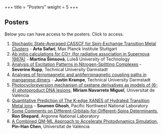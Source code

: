 +++
title = "Posters"
weight = 5
+++

## Posters

Below you can have access to the posters. Click to access.

1. [Stochastic State-Averaged CASSCF for Spin-Exchange Transition Metal Clusters](poster_Safari.pdf) - **Arta Safari**, Max Planck Institute Stuttgart
2. [Ab initio calculations for CO+ (for radiative association in Supernova 1987A)](poster_Simsova.pdf) - **Martina Šimsová**, Luleå University of Technology
3. [Analysis of Excitation Patterns in Nitrogen-Splitting Complexes](poster_Rupp.pdf) - **Severine Rupp**, Technical University Darmstadt
4. [Analyses of ferromagnetic and antiferromagnetic coupling paths in manganese dimers](poster_Krampe.pdf) - **Justin Krampe**, Technical University Darmstadt
5. [Photocycloreversion mechanism of oxetane derivatives as models of (6-4) photoproduct DNA lesions](poster_Navarrete.pdf), **Miriam Navarrete Miguel**, Universitat de València
6. [Quantitative Prediction of The K-edge XANES of Hydrated Transition Metal ions](poster_Ghosh.pdf) - **Soumen Ghosh**, Pacific Northwest National Laboratory
7. [Some Comments on Different-Orbitals-for-Different-Spins Determinants](poster_Shepard.pdf), **Ron Shepard**, Argonne National Laboratory
8. [A Combined QM-ML Approach to Accelerate Photodynamics Simulation](poster_Chen.pdf), **Pin-Han Chen**, Universitat de València

<!--5. First principle study of Linear Fe(I) complexes: Potential candidates for SMM behavior - **Rishu Khurana**, Institute of Nano Science and Technology, Mohali-->
<!--9. TBD - **Sudipta Chakraborty**, University of Calcutta-->
